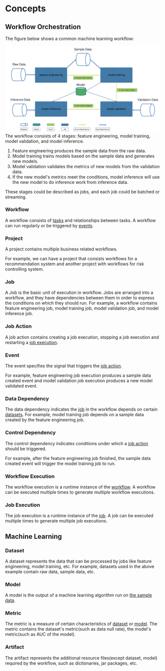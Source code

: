 # Concepts

## Workflow Orchestration

The figure below shows a common machine learning workflow:

![machine learning workflow](images/machine_learning_workflow.png)
The workflow consists of 4 stages: feature engineering, model training, model validation, and model inference.

1. Feature engineering produces the sample data from the raw data.
2. Model training trains models based on the sample data and generates new models. 
3. Model validation validates the metrics of new models from the validation data. 
4. If the new model's metrics meet the conditions, model inference will use the new model to do inference work from inference data.

These stages could be described as jobs, and each job could be batched or streaming.

### Workflow

A workflow consists of [tasks](#task) and relationships between tasks. A workflow can run regularly or be triggered by [events](#event).

### Project

A project contains multiple business related workflows.

For example, we can have a project that consists workflows for a recommendation system and another project with 
workflows for risk controlling system.

### Job
A Job is the basic unit of execution in workflow. Jobs are arranged into a workflow, and they have dependencies between them in order to express the conditions on which they should run.
For example, a workflow contains feature engineering job, model training job, model validation job, and model inference job.

### Job Action
A job action contains creating a job execution, stopping a job execution and restarting a [job execution](#job-execution).

### Event
The event specifies the signal that triggers the [job action](#job-action).

For example, feature engineering job execution produces a sample data created event and 
model validation job execution produces a new model validated event.

### Data Dependency
The data dependency indicates the [job](#job) in the workflow depends on certain [datasets](#dataset).
For example, model training job depends on a sample data created by the feature engineering job.

### Control Dependency
The control dependency indicates conditions under which a [job action](#job-action) should be triggered.

For example, after the feature engineering job finished, 
the sample data created event will trigger the model training job to run.

### Workflow Execution
The workflow execution is a runtime instance of the [workflow](#workflow).
A workflow can be executed multiple times to generate multiple workflow executions.

### Job Execution
The job execution is a runtime instance of the [job](#job).
A job can be executed multiple times to generate multiple job executions.

## Machine Learning
### Dataset

A dataset represents the data that can be processed by jobs like feature engineering, model training, etc.
For example, datasets used in the above example contain raw data, sample data, etc.

### Model

A model is the output of a machine learning algorithm run on [the sample data](#dataset).

### Metric
The metric is a measure of certain characteristics of [dataset](#dataset) or [model](#model).
The metric contains the dataset's metric(such as data null rate), the model's metric(such as AUC of the model).

### Artifact
The artifact represents the additional resource files(except dataset, model) required by the workflow, such as dictionaries, jar packages, etc.
